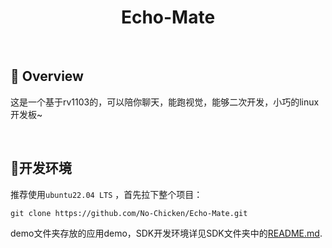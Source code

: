 <h1 align="center">Echo-Mate</h1>

<br>

## :ledger: Overview

这是一个基于rv1103的，可以陪你聊天，能跑视觉，能够二次开发，小巧的linux开发板~

<br>

## :bookmark_tabs:开发环境

推荐使用`ubuntu22.04 LTS` ，首先拉下整个项目：

```she
git clone https://github.com/No-Chicken/Echo-Mate.git
```

demo文件夹存放的应用demo，SDK开发环境详见SDK文件夹中的[README.md](./SDK/README.md).


